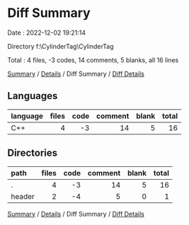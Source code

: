 # Diff Summary

Date : 2022-12-02 19:21:14

Directory f:\\CylinderTag\\CylinderTag

Total : 4 files,  -3 codes, 14 comments, 5 blanks, all 16 lines

[Summary](results.md) / [Details](details.md) / Diff Summary / [Diff Details](diff-details.md)

## Languages
| language | files | code | comment | blank | total |
| :--- | ---: | ---: | ---: | ---: | ---: |
| C++ | 4 | -3 | 14 | 5 | 16 |

## Directories
| path | files | code | comment | blank | total |
| :--- | ---: | ---: | ---: | ---: | ---: |
| . | 4 | -3 | 14 | 5 | 16 |
| header | 2 | -4 | 5 | 0 | 1 |

[Summary](results.md) / [Details](details.md) / Diff Summary / [Diff Details](diff-details.md)